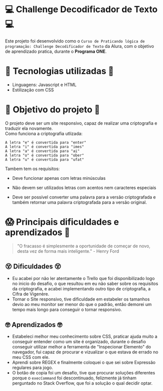 # 💻 Challenge Decodificador de Texto 💻
  Este projeto foi desenvolvido como o ```Curso de Praticando lógica de programação: Challenge Decodificador de Texto``` da Alura, com o objetivo de aprendizado pratica, durante o **Programa ONE**.
  
# 🚀 Tecnologias utilizadas 🚀
* Linguagens: Javascript e HTML
* Estilização com CSS

# 🤔 Objetivo do projeto 🤔
  O projeto deve ser um site responsivo, capaz de realizar uma criptografia e traduzir ela novamente.\
  Como funciona a criptografia utlizada:
  ```
  A letra "e" é convertida para "enter"
  A letra "i" é convertida para "imes"
  A letra "a" é convertida para "ai"
  A letra "o" é convertida para "ober"
  A letra "u" é convertida para "ufat"
  ```
  Tambem tem os requisitos:
* Deve funcionar apenas com letras minúsculas

* Não devem ser utilizados letras com acentos nem caracteres especiais

* Deve ser possível converter uma palavra para a versão criptografada e também retornar uma palavra criptografada para a versão original.

# 😱 Principais dificuldades e aprendizados 🤯
> "O fracasso é simplesmente a oportunidade de começar de novo, desta vez de forma mais inteligente." - Henry Ford

## 😵 Dificuldades 😵
* Eu acabei por não ler atentamente o Trello que foi disponibilizado logo no inicio do desafio, o que resultou em eu não saber sobre os requisitos da criptografia, e acabei implementando outro tipo de criptografia, a Cifra de Vigenère.
* Tornar o Site responsivo, tive dificuldade em estabeler os tamanhos devio ao meu monitor ser menor do que o padrão, então demorei um tempo mais longo para conseguir o tornar responsivo.
## 🤓 Aprendizados 🤓
* Estabeleci melhor meu conhecimento sobre CSS, praticar ajuda muito a conseguir entender como um site é organizado, durante o desafio conseguir utilizar melhor a ferramenta de "Inspecionar Elemento" do navegador, fui capaz de procurar e vizualizar o que estava de errado no meu CSS com ele.
* Aprendi sobre REGEX e finalmente coloquei o que sei sobre Expressão regulares para jogo. 
* O botão de copia foi um desafio, tive que procurar soluções diferentes porque o ```execCommand``` foi descontinuado, felizmente já tinham perguntado no Stack Overflow, que foi a solução o qual decidir optar.
